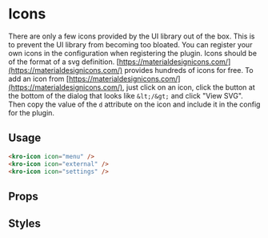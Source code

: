 # Icons
There are only a few icons provided by the UI library out of the box. This is to prevent the UI library from becoming
too bloated. You can register your own icons in the configuration when registering the plugin. Icons should be of the
format of a svg definition. [https://materialdesignicons.com/](https://materialdesignicons.com/) provides hundreds of icons
for free. To add an icon from [https://materialdesignicons.com/](https://materialdesignicons.com/), just click on an icon,
click the button at the bottom of the dialog that looks like `&lt;/&gt;` and click "View SVG". Then copy the value of the `d` attribute
on the icon and include it in the config for the plugin.

## Usage
<kro-icon icon="menu"></kro-icon>
<kro-icon icon="external"></kro-icon>
<kro-icon icon="settings"></kro-icon>

```html
<kro-icon icon="menu" />
<kro-icon icon="external" />
<kro-icon icon="settings" />
```

## Props
<app-prop-definition name="icon" type="string" value="undefined" description="The icon to display"></app-prop-definition>

## Styles
<app-prop-definition name="--kro-icon-size" type="string" value="1.5rem" description="Controls the size of the icon"></app-prop-definition>
